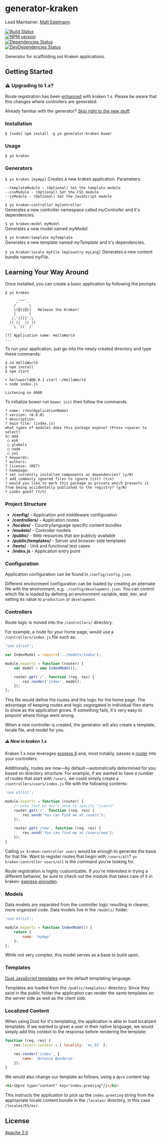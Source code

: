 generator-kraken
================

Lead Maintainer: [Matt Edelmann](https://github.com/grawk)  

[![Build Status](https://travis-ci.org/krakenjs/generator-kraken.svg?branch=v1.1.2)](https://travis-ci.org/krakenjs/generator-kraken)  
[![NPM version](https://badge.fury.io/js/generator-kraken.png)](http://badge.fury.io/js/generator-kraken)  
[![Dependencies Status](https://david-dm.org/krakenjs/generator-kraken.png)](https://david-dm.org/krakenjs/generator-kraken)  
[![DevDependencies Status](https://david-dm.org/krakenjs/generator-kraken/dev-status.png)](https://david-dm.org/krakenjs/generator-kraken#info=devDependencies)  

Generator for scaffolding out Kraken applications.




## Getting Started

### :warning: Upgrading to 1.x?

Route registration has been [enhanced](https://github.com/krakenjs/express-enrouten/blob/a1d1117dd017b7371c4292ec379ea8070f6321f2/README.md#directory) with kraken 1.x. Please be aware that this changes where controllers are generated.

Already familiar with the generator? [Skip right to the new stuff](#warning-new-in-kraken-1x).

### Installation

```shell
$ [sudo] npm install -g yo generator-kraken bower
```

### Usage

```shell
$ yo kraken
```

### Generators

`$ yo kraken [myApp]`
Creates a new kraken application. Parameters:

    --templateModule - (Optional) Set the template module
    --cssModule - (Optional) Set the CSS module
    --jsModule - (Optional) Set the JavaScript module


`$ yo kraken:controller myController`  
Generates a new controller namespace called *myController* and it's dependencies.

`$ yo kraken:model myModel`  
Generates a new model named *myModel*.

`$ yo kraken:template myTemplate`  
Generates a new template named *myTemplate* and it's dependencies.

`$ yo kraken:locale myFile [myCountry myLang]`
Generates a new content bundle named *myFile*.




## Learning Your Way Around

Once installed, you can create a basic application by following the prompts.

```shell
$ yo kraken

     ,'""`.
    / _  _ \
    |(@)(@)|   Release the Kraken!
    )  __  (
   /,'))((`.\
  (( ((  )) ))
   `\ `)(' /'

[?] Application name: HelloWorld
...
```

To run your application, just go into the newly created directory and type these commands:

```shell
$ cd HelloWorld
$ npm install
$ npm start

> helloworld@0.0.1 start ~/HelloWorld
> node index.js

Listening on 8000
```

To initialize bower run `bower init` then follow the commands.

```shell
? name: (YourApplicationName)
? version: (0.0.0)
? description:
? main file: (index.js)
what types of modules does this package expose? (Press <space> to select)
❯◯ amd
 ◯ es6
 ◯ globals
 ◯ node
 ◯ yui
? keywords:
? authors:
? license: (MIT)
? homepage:
? set currently installed components as dependencies? (y/N)
? add commonly ignored files to ignore list? (Y/n)
? would you like to mark this package as private which prevents it from being accidentally published to the registry? (y/N)
? Looks good? (Y/n)
```

### Project Structure

- **/config/** - Application and middleware configuration
- **/controllers/** - Application routes
- **/locales/** - Country/language specific content bundles
- **/models/** - Controller models
- **/public/** - Web resources that are publicly available
- **/public/templates/** - Server and browser-side templates
- **/tests/** - Unit and functional test cases
- **/index.js** - Application entry point


### Configuration

Application configuration can be found in `/config/config.json`.

Different environment configuration can be loaded by creating an alternate file with the environment, e.g. `./config/development.json`. You can control which file is loaded by defining an environment variable, `NODE_ENV`, and setting its value to `production` or `development`.



### Controllers

Route logic is moved into the `/controllers/` directory.

For example, a route for your home page, would use a `/controllers/index.js` file such as:

```js
'use strict';

var IndexModel = require('../models/index');

module.exports = function (router) {
    var model = new IndexModel();

    router.get('/', function (req, res) {
        res.render('index', model);
    });
};
```

This file would define the routes and the logic for the home page. The advantage of keeping routes and logic segregated in individual files starts to show as the application grows. If something fails, it's very easy to pinpoint where things went wrong.

When a new controller is created, the generator will also create a template, locale file, and model for you.

##### :warning: **New in kraken 1.x**

Kraken 1.x now leverages [express 4](http://www.expressjs.com) and, most notably, passes a [router](http://expressjs.com/4x/api.html#router) into your controllers.

Additionally, routes are now—by default—automatically determined for you based on directory structure. For example, if we wanted to have a number of routes that start with `/users`, we could simply create a `/controllers/users/index.js` file with the following contents:

```js
'use strict';

module.exports = function (router) {
    // note that we don't need to specify "/users"
    router.get('/', function (req, res) {
        res.send('You can find me at /users');
    });

    router.get('/new', function (req, res) {
        res.send('You can find me at /users/new');
    });
}

```

Calling `yo kraken:controller users` would be enough to generate the basis for that file. Want to register routes that begin with `/users/all`? `yo kraken:controller users/all` is the command you're looking for.

Route registration is highly customizable. If you're interested in trying a different behavior, be sure to check out the module that takes care of it in kraken: [express-enrouten](https://github.com/krakenjs/express-enrouten).

### Models

Data models are separated from the controller logic resulting in cleaner, more organized code. Data models live in the `/models/` folder.

```js
'use strict';

module.exports = function IndexModel() {
    return {
        name: 'myApp'
    };
};
```

While not very complex, this model serves as a base to build upon.



### Templates

[Dust JavaScript templates](https://github.com/linkedin/dustjs) are the default templating language.

Templates are loaded from the `/public/templates/` directory. Since they exist in the public folder the application can render the same templates on the server side as well as the client side.


### Localized Content

When using Dust for it's templating, the application is able to load localized templates. If we wanted to greet a user in their native language, we would simply add this context to the response before rendering the template:

```js
function (req, res) {
	res.locals.context = { locality: 'es_ES' };

	res.render('index', {
	    name: 'Antonio Banderas'
	});
}
```

We would also change our template as follows, using a `@pre` content tag:

```html
<h1>{@pre type="content" key="index.greeting"/}</h1>
```

This instructs the application to pick up the `index.greeting` string from the appropriate locale content bundle in the `/locales/` directory, in this case `/locales/ES/es/`.




## License

[Apache 2.0](http://www.apache.org/licenses/LICENSE-2.0)
